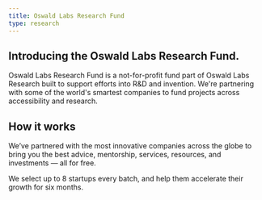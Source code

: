 ```yaml
---
title: Oswald Labs Research Fund
type: research
---
```


<section class="hero pb-5">
    <div class="container">
        <div class="row">
            <div class="col-md-6">
				<h1>Introducing the Oswald Labs Research Fund.</h1>
				<p class="intro-para">Oswald Labs Research Fund is a not-for-profit fund part of Oswald Labs Research built to support efforts into R&amp;D and invention. We're partnering with some of the world's smartest companies to fund projects across accessibility and research.</p>
			</div>
        </div>
    </div>
</section>
<section>
    <div class="container">
        <div class="row">
            <div class="col-md-6 mb-5">
                <h2 class="subheading">How it works</h2>
                <p>We’ve partnered with the most innovative companies across the globe to bring you the best advice, mentorship, services, resources, and investments — all for free.</p>
                <p>We select up to 8 startups every batch, and help them accelerate their growth for six months.</p>
            </div>
        </div>
    </div>
</section>